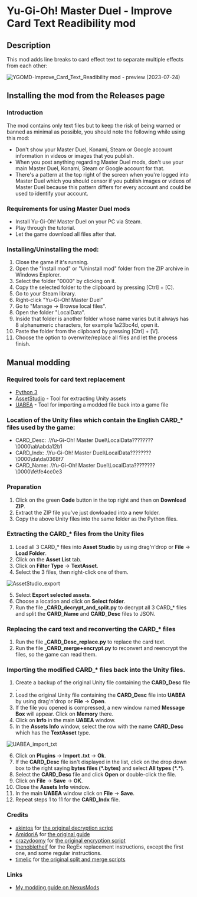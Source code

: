 # Yu-Gi-Oh! Master Duel - Improve Card Text Readibility mod

## Description
This mod adds line breaks to card effect text to separate multiple effects from each other:

![YGOMD-Improve_Card_Text_Readibility mod - preview (2023-07-24)](https://github.com/RndUser0/YGOMD-Improve_Card_Text_Readibility/assets/29837561/402eccc0-a494-487b-9a0f-c0afc24daf17)

## Installing the mod from the Releases page
### Introduction
The mod contains only text files but to keep the risk of being warned or banned as minimal as possible, you should note the following while using this mod:
* Don't show your Master Duel, Konami, Steam or Google account information in videos or images that you publish.
* When you post anything regarding Master Duel mods, don't use your main Master Duel, Konami, Steam or Google account for that.
* There's a pattern at the top right of the screen when you're logged into Master Duel which you should censor if you publish images or videos of Master Duel because this pattern differs for every account and could be used to identify your account.

### Requirements for using Master Duel mods
* Install Yu-Gi-Oh! Master Duel on your PC via Steam.
* Play through the tutorial.
* Let the game download all files after that.

### Installing/Uninstalling the mod:
1. Close the game if it's running.
2. Open the "Install mod" or "Uninstall mod" folder from the ZIP archive in Windows Explorer.
3. Select the folder "0000" by clicking on it.
4. Copy the selected folder to the clipboard by pressing [Ctrl] + [C].
5. Go to your Steam library.
6. Right-click "Yu-Gi-Oh! Master Duel"
7. Go to "Manage → Browse local files".
8. Open the folder "LocalData".
9. Inside that folder is another folder whose name varies but it always has 8 alphanumeric characters, for example 1a23bc4d, open it.
10. Paste the folder from the clipboard by pressing [Ctrl] + [V].
11. Choose the option to overwrite/replace all files and let the process finish.

## Manual modding
### Required tools for card text replacement
* [Python 3](https://www.python.org/downloads/)
* [AssetStudio](https://github.com/Perfare/AssetStudio/releases) - Tool for extracting Unity assets
* [UABEA](https://github.com/nesrak1/UABEA/releases) - Tool for importing a modded file back into a game file

### Location of the Unity files which contain the English CARD_* files used by the game:
* CARD_Desc: .\Yu-Gi-Oh!  Master Duel\LocalData\????????\0000\ab\abda12b1
* CARD_Indx: .\Yu-Gi-Oh!  Master Duel\LocalData\????????\0000\da\da0368f7
* CARD_Name: .\Yu-Gi-Oh!  Master Duel\LocalData\????????\0000\fe\fe4cc0e3

### Preparation
1. Click on the green **Code** button in the top right and then on **Download ZIP**.
2. Extract the ZIP file you've just dowloaded into a new folder.
3. Copy the above Unity files into the same folder as the Python files.

### Extracting the CARD_* files from the Unity files
1. Load all 3 CARD_* files into **Asset Studio** by using drag'n'drop or **File** → **Load Folder**.
2. Click on the **Asset List** tab.
3. Click on **Filter Type** → **TextAsset**.
4. Select the 3 files, then right-click one of them.

![AssetStudio_export](https://github.com/RndUser0/YGOMD-Improve_Card_Text_Readibility/assets/29837561/c0674e92-7949-45f8-a809-37b6fc3e0fc7)

5. Select **Export selected assets**.
6. Choose a location and click on **Select folder**.
7. Run the file **_CARD_decrypt_and_split.py** to decrypt all 3 CARD_* files and split the **CARD_Name** and **CARD_Desc** files to JSON.

### Replacing the card text and reconverting the CARD_* files 
1. Run the file **_CARD_Desc_replace.py** to replace the card text.
2. Run the file **_CARD_merge+encrypt.py** to reconvert and reencrypt the files, so the game can read them.

### Importing the modified CARD_* files back into the Unity files.
1. Create a backup of the original Unity file containing the **CARD_Desc** file .
2. Load the original Unity file containing the **CARD_Desc** file into **UABEA** by using drag'n'drop or **File** → **Open**.
3. If the file you opened is compressed, a new window named **Message Box** will appear. Click on **Memory** there.
4. Click on **Info** in the main **UABEA** window.
5. In the **Assets Info** window, select the row with the name **CARD_Desc** which has the **TextAsset** type.

![UABEA_import_txt](https://github.com/RndUser0/YGOMD-Improve_Card_Text_Readibility/assets/29837561/a84268a4-601a-408b-86be-e5343be6b97f)
  
6. Click on **Plugins** → **Import .txt** → **Ok**.
7. If the **CARD_Desc** file isn't displayed in the list, click on the drop down box to the right saying **bytes files (\*.bytes)** and select **All types (\*.*)**.
8. Select the **CARD_Desc** file and click **Open** or double-click the file.
9. Click on **File** → **Save** → **OK**.
10. Close the **Assets Info** window.
11. In the main **UABEA** window click on **File** → **Save**.
12. Repeat steps 1 to 11 for the **CARD_Indx** file.

### Credits
* [akintos](https://gist.github.com/akintos) for [the original decryption script](https://gist.github.com/akintos/04e2494c62184d2d4384078b0511673b)
* [AmidoriA](https://github.com/AmidoriA) for [the original guide](https://github.com/AmidoriA/Master-Duel-Effect)
* [crazydoomy](https://github.com/crazydoomy) for [the original encryption script](https://discord.com/channels/747402959117353022/938180052984659979/959192997667422228)
* [thenobletheif](https://www.nexusmods.com/yugiohmasterduel/users/26473124) for the RegEx replacement instructions, except the first one, and some regular instructions.
* [timelic](https://github.com/timelic) for [the original split and merge scripts](https://github.com/timelic/master-duel-chinese-translation-switch)

### Links
* [My modding guide on NexusMods](https://www.nexusmods.com/yugiohmasterduel/articles/3)
